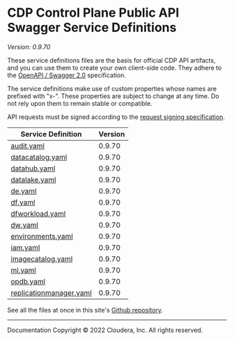 # CDP Control Plane Public API Swagger Service Definitions

*Version: 0.9.70*

These service definitions files are the basis for official CDP API artifacts,
and you can use them to create your own client-side code. They adhere to the
[OpenAPI / Swagger 2.0](https://swagger.io/specification/v2/) specification.

The service definitions make use of custom properties whose names are prefixed
with "x-". These properties are subject to change at any time. Do not rely upon
them to remain stable or compatible.

API requests must be signed according to the
[request signing specification](request_signing.md).

| Service Definition | Version |
| --- | --- |
| [audit.yaml](./audit.yaml) | 0.9.70 |
| [datacatalog.yaml](./datacatalog.yaml) | 0.9.70 |
| [datahub.yaml](./datahub.yaml) | 0.9.70 |
| [datalake.yaml](./datalake.yaml) | 0.9.70 |
| [de.yaml](./de.yaml) | 0.9.70 |
| [df.yaml](./df.yaml) | 0.9.70 |
| [dfworkload.yaml](./dfworkload.yaml) | 0.9.70 |
| [dw.yaml](./dw.yaml) | 0.9.70 |
| [environments.yaml](./environments.yaml) | 0.9.70 |
| [iam.yaml](./iam.yaml) | 0.9.70 |
| [imagecatalog.yaml](./imagecatalog.yaml) | 0.9.70 |
| [ml.yaml](./ml.yaml) | 0.9.70 |
| [opdb.yaml](./opdb.yaml) | 0.9.70 |
| [replicationmanager.yaml](./replicationmanager.yaml) | 0.9.70 |

See all the files at once in this site's
[Github repository](https://github.com/cloudera/cdp-dev-docs/tree/master/api-docs/swagger).

----

Documentation Copyright © 2022 Cloudera, Inc. All rights reserved.

